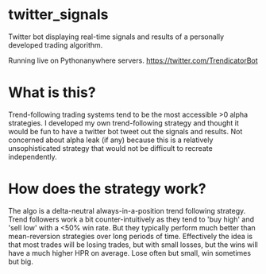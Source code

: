 # twitter_signals
Twitter bot displaying real-time signals and results of a personally developed trading algorithm.

Running live on Pythonanywhere servers. https://twitter.com/TrendicatorBot


# What is this?
Trend-following trading systems tend to be the most accessible >0 alpha strategies. I developed my own trend-following strategy and thought it would be fun to have a twitter bot tweet out the signals and results. Not concerned about alpha leak (if any) because this is a relatively unsophisticated strategy that would not be difficult to recreate independently.

# How does the strategy work?
The algo is a delta-neutral always-in-a-position trend following strategy. Trend followers work a bit counter-intuitively as they tend to 'buy high' and 'sell low' with a <50% win rate. But they typically perform much better than mean-reversion strategies over long periods of time. Effectively the idea is that most trades will be losing trades, but with small losses, but the wins will have a much higher HPR on average. Lose often but small, win sometimes but big.
